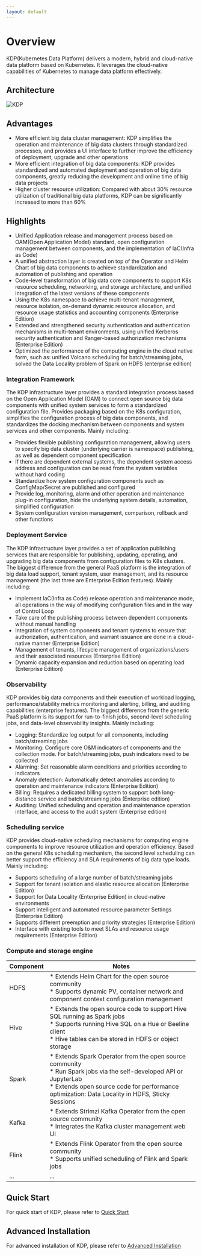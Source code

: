 ```yaml
---
layout: default
---
```


# Overview

KDP(Kubernetes Data Platform) delivers a modern, hybrid and cloud-native data platform based on Kubernetes. It leverages the cloud-native capabilities of Kubernetes to manage data platform effectively.

<a name="architecture"></a>
## Architecture
![KDP](https://linktime-public.oss-cn-qingdao.aliyuncs.com/linktime-homepage/kdp/kdp-archi-en.png)

<a name="advantages"></a>
## Advantages
* More efficient big data cluster management: KDP simplifies the operation and maintenance of big data clusters through standardized processes, and provides a UI interface to further improve the efficiency of deployment, upgrade and other operations
* More efficient integration of big data components: KDP provides standardized and automated deployment and operation of big data components, greatly reducing the development and online time of big data projects
* Higher cluster resource utilization: Compared with about 30% resource utilization of traditional big data platforms, KDP can be significantly increased to more than 60%

<a name="highlights"></a>
## Highlights
* Unified Application release and management process based on OAM(Open Application Model) standard, open configuration management between components, and the implementation of IaC(Infra as Code)
* A unified abstraction layer is created on top of the Operator and Helm Chart of big data components to achieve standardization and automation of publishing and operation
* Code-level transformation of big data core components to support K8s resource scheduling, networking, and storage architecture, and unified integration of the latest versions of these components
* Using the K8s namespace to achieve multi-tenant management, resource isolation, on-demand dynamic resource allocation, and resource usage statistics and accounting components (Enterprise Edition)
* Extended and strengthened security authentication and authentication mechanisms in multi-tenant environments, using unified Kerberos security authentication and Ranger-based authorization mechanisms (Enterprise Edition)
* Optimized the performance of the computing engine in the cloud native form, such as: unified Volcano scheduling for batch/streaming jobs, solved the Data Locality problem of Spark on HDFS (enterprise edition)

### Integration Framework
The KDP infrastructure layer provides a standard integration process based on the Open Application Model (OAM) to connect open source big data components with unified system services to form a standardized configuration file. Provides packaging based on the K8s configuration, simplifies the configuration process of big data components, and standardizes the docking mechanism between components and system services and other components. Mainly including:
* Provides flexible publishing configuration management, allowing users to specify big data cluster (underlying carrier is namespace) publishing, as well as dependent component specification
* If there are dependent external systems, the dependent system access address and configuration can be read from the system variables without hard coding
* Standardize how system configuration components such as ConfigMap/Secret are published and configured
* Provide log, monitoring, alarm and other operation and maintenance plug-in configuration, hide the underlying system details, automation, simplified configuration
* System configuration version management, comparison, rollback and other functions

### Deployment Service
The KDP infrastructure layer provides a set of application publishing services that are responsible for publishing, updating, operating, and upgrading big data components from configuration files to K8s clusters. The biggest difference from the general PaaS platform is the integration of big data load support, tenant system, user management, and its resource management (the last three are Enterprise Edition features). Mainly including:
* Implement IaC(Infra as Code) release operation and maintenance mode, all operations in the way of modifying configuration files and in the way of Control Loop
* Take care of the publishing process between dependent components without manual handling
* Integration of system components and tenant systems to ensure that authorization, authentication, and warrant issuance are done in a cloud-native manner (Enterprise Edition)
* Management of tenants, lifecycle management of organizations/users and their associated resources (Enterprise Edition)
* Dynamic capacity expansion and reduction based on operating load (Enterprise Edition)

### Observability
KDP provides big data components and their execution of workload logging, performance/stability metrics monitoring and alerting, billing, and auditing capabilities (enterprise features). The biggest difference from the generic PaaS platform is its support for run-to-finish jobs, second-level scheduling jobs, and data-level observability insights. Mainly including:
* Logging: Standardize log output for all components, including batch/streaming jobs
* Monitoring: Configure core O&M indicators of components and the collection mode. For batch/streaming jobs, push indicators need to be collected
* Alarming: Set reasonable alarm conditions and priorities according to indicators
* Anomaly detection: Automatically detect anomalies according to operation and maintenance indicators (Enterprise Edition)
* Billing: Requires a dedicated billing system to support both long-distance service and batch/streaming jobs (Enterprise edition)
* Auditing: Unified scheduling and operation and maintenance operation interface, and access to the audit system (Enterprise edition)

### Scheduling service
KDP provides cloud-native scheduling mechanisms for computing engine components to improve resource utilization and operation efficiency. Based on the general K8s scheduling mechanism, the second level scheduling can better support the efficiency and SLA requirements of big data type loads. Mainly including:
* Supports scheduling of a large number of batch/streaming jobs
* Support for tenant isolation and elastic resource allocation (Enterprise Edition)
* Support for Data Locality (Enterprise Edition) in cloud-native environments
* Support intelligent and automated resource parameter Settings (Enterprise Edition)
* Supports different preemption and priority strategies (Enterprise Edition)
* Interface with existing tools to meet SLAs and resource usage requirements (Enterprise Edition)

### Compute and storage engine
| Component | Notes |
| --- | --- |
| HDFS | * Extends Helm Chart for the open source community <br> * Supports dynamic PV, container network and component context configuration management |
| Hive | * Extends the open source code to support Hive SQL running as Spark jobs <br> * Supports running Hive SQL on a Hue or Beeline client <br> * Hive tables can be stored in HDFS or object storage |
| Spark | * Extends Spark Operator from the open source community <br> * Run Spark jobs via the self-developed API or JupyterLab <br> * Extends open source code for performance optimization: Data Locality in HDFS, Sticky Sessions |
| Kafka | * Extends Strimzi Kafka Operator from the open source community <br> * Integrates the Kafka cluster management web UI |
| Flink | * Extends Flink Operator from the open source community <br> * Supports unified scheduling of Flink and Spark jobs |
| ... | ... |

<a name="quickstart"></a>
## Quick Start
For quick start of KDP, please refer to [Quick Start](./quick-start.md)

<a name="advanced-install"></a>
## Advanced Installation
For advanced installation of KDP, please refer to [Advanced Installation](./advanced-install.md)
